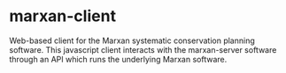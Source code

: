 # marxan-client
Web-based client for the Marxan systematic conservation planning software. This javascript client interacts with the marxan-server software through an API which runs the underlying Marxan software.
